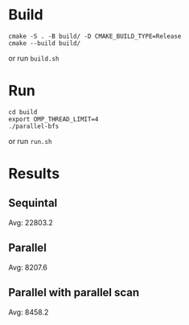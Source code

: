 # Build

```
cmake -S . -B build/ -D CMAKE_BUILD_TYPE=Release
cmake --build build/
```

or run ```build.sh```

# Run

```
cd build
export OMP_THREAD_LIMIT=4
./parallel-bfs
```

or run ```run.sh```

# Results
## Sequintal
Avg: 22803.2
## Parallel
Avg: 8207.6
## Parallel with parallel scan
Avg: 8458.2